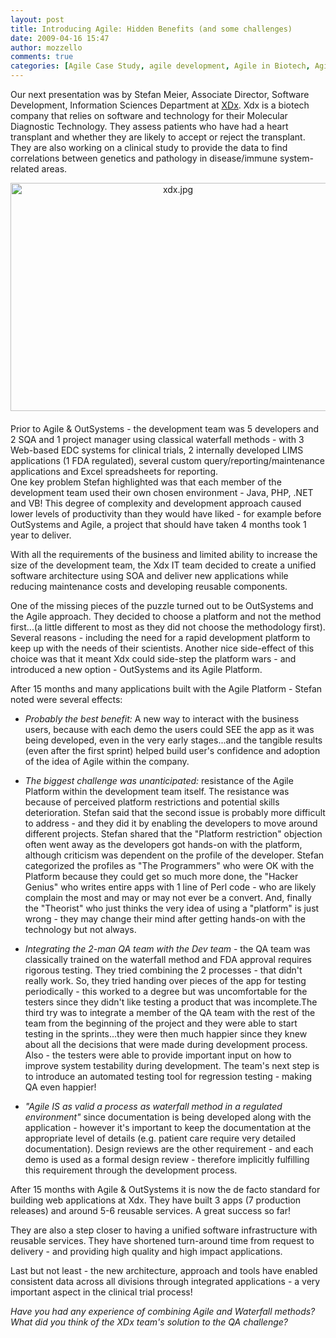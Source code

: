 ```yaml
---
layout: post
title: Introducing Agile: Hidden Benefits (and some challenges)
date: 2009-04-16 15:47
author: mozzello
comments: true
categories: [Agile Case Study, agile development, Agile in Biotech, Agile QA testing, Biotech application, outsystems, Platform in Action, Stefan Meier, Xdx]
---
```

Our next presentation was by Stefan Meier, Associate Director, Software Development, Information Sciences Department at <a href="http://www.xdx.com/">XDx</a>. Xdx is a biotech company that relies on software and technology for their Molecular Diagnostic Technology. They assess patients who have had a heart transplant and whether they are likely to accept or reject the transplant. They are also working on a clinical study to provide the data to find correlations between genetics and pathology in disease/immune system-related areas.<!--more-->
<div></div>
<span class="mt-enclosure mt-enclosure-image" style="display: inline;"><img class="mt-image-center" style="margin: 0pt auto 20px; text-align: center; display: block;" alt="xdx.jpg" src="https://www.outsystems.com/blog/wp-content/uploads/2009/04/xdx2.jpg" width="520" height="365" /></span>
<div>Prior to Agile &amp; OutSystems - the development team was 5 developers and 2 SQA and 1 project manager using classical waterfall methods - with 3 Web-based EDC systems for clinical trials, 2 internally developed LIMS applications (1 FDA regulated), several custom query/reporting/maintenance applications and Excel spreadsheets for reporting.</div>
One key problem Stefan highlighted was that each member of the development team used their own chosen environment - Java, PHP, .NET and VB! This degree of complexity and development approach caused lower levels of productivity than they would have liked - for example before OutSystems and Agile, a project that should have taken 4 months took 1 year to deliver.

With all the requirements of the business and limited ability to increase the size of the development team, the Xdx IT team decided to create a unified software architecture using SOA and deliver new applications while reducing maintenance costs and developing reusable components.

One of the missing pieces of the puzzle turned out to be OutSystems and the Agile approach. They decided to choose a platform and not the method first...(a little different to most as they did not choose the methodology first). Several reasons - including the need for a rapid development platform to keep up with the needs of their scientists. Another nice side-effect of this choice was that it meant Xdx could side-step the platform wars - and introduced a new option - OutSystems and its Agile Platform.

After 15 months and many applications built with the Agile Platform - Stefan noted were several effects:
<ul>
	<li><i>Probably the best benefit: </i>A new way to interact with the business users, because with each demo the users could SEE the app as it was being developed, even in the very early stages...and the tangible results (even after the first sprint) helped build user's confidence and adoption of the idea of Agile within the company.</li>
</ul>
<ul>
	<li><i>The biggest challenge was unanticipated: </i>resistance of the Agile Platform within the development team itself. The resistance was because of perceived platform restrictions and potential skills deterioration. Stefan said that the second issue is probably more difficult to address - and they did it by enabling the developers to move around different projects. Stefan shared that the "Platform restriction" objection often went away as the developers got hands-on with the platform, although criticism was dependent on the profile of the developer. Stefan categorized the profiles as "The Programmers" who were OK with the Platform because they could get so much more done, the "Hacker Genius" who writes entire apps with 1 line of Perl code - who are likely complain the most and may or may not ever be a convert. And, finally the "Theorist" who just thinks the very idea of using a "platform" is just wrong - they may change their mind after getting hands-on with the technology but not always.</li>
</ul>
<ul>
	<li><i>Integrating the 2-man QA team with the Dev team </i>- the QA team was classically trained on the waterfall method and FDA approval requires rigorous testing. They tried combining the 2 processes - that didn't really work. So, they tried handing over pieces of the app for testing periodically - this worked to a degree but was uncomfortable for the testers since they didn't like testing a product that was incomplete.The third try was to integrate a member of the QA team with the rest of the team from the beginning of the project and they were able to start testing in the sprints...they were then much happier since they knew about all the decisions that were made during development process. Also - the testers were able to provide important input on how to improve system testability during development. The team's next step is to introduce an automated testing tool for regression testing - making QA even happier!</li>
</ul>
<ul>
	<li><i>"Agile IS as valid a process as waterfall method in a regulated environment"</i> since documentation is being developed along with the application - however it's important to keep the documentation at the appropriate level of details (e.g. patient care require very detailed documentation). Design reviews are the other requirement - and each demo is used as a formal design review - therefore implicitly fulfilling this requirement through the development process.</li>
</ul>
After 15 months with Agile &amp; OutSystems it is now the de facto standard for building web applications at Xdx. They have built 3 apps (7 production releases) and around 5-6 reusable services. A great success so far!

They are also a step closer to having a unified software infrastructure with reusable services. They have shortened turn-around time from request to delivery - and providing high quality and high impact applications.

Last but not least - the new architecture, approach and tools have enabled consistent data across all divisions through integrated applications - a very important aspect in the clinical trial process!

<i>

Have you had any experience of combining Agile and Waterfall methods? What did you think of the XDx team's solution to the QA challenge?</i>
<div></div>
